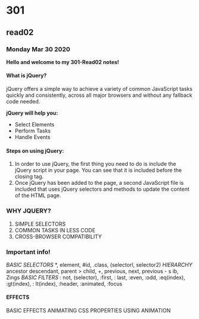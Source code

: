 # 301
## read02
### Monday Mar 30 2020

**Hello and welcome to my 301-Read02 notes!**

#### What is jQuery?
jQuery offers a simple way to achieve a variety of common
JavaScript tasks quickly and consistently, across all major
browsers and without any fallback code needed.

**jQuery will help you:**
- Select Elements
- Perform Tasks
- Handle Events

#### Steps on using jQuery:
1. In order to use jQuery, the first thing you need to do is include the jQuery script in your page. You can see that it is included before the closing </body> tag.
2. Once jQuery has been added to the page, a second JavaScript file is included that uses jQuery selectors and methods to update the content of the HTML page.

### WHY JQUERY?
1. SIMPLE SELECTORS
2. COMMON TASKS IN LESS CODE
3. CROSS-BROWSER COMPATIBILITY

### Important info!
*BASIC SELECTORS*
*, element, #id, .class, (selectorl, selector2)
*HIERARCHY*
ancestor descendant, parent > child, +, previous, next, previous - s ib, Zings
*BASIC FILTERS*
: not, (selector), :first, : last, :even, :odd, :eq(index), :gt(index), : lt(index), :header, :animated, :focus

#### EFFECTS
BASIC EFFECTS
ANIMATING CSS
PROPERTIES
USING ANIMATION